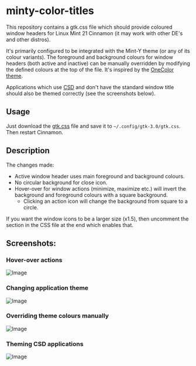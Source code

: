 # minty-color-titles
This repository contains a gtk.css file which should provide coloured window headers for Linux Mint 21 Cinnamon (it may work with other DE's and other distros).

It's primarily configured to be integrated with the Mint-Y theme (or any of its colour variants). The foreground and background colours for window headers (both active and inactive) can be manually overridden by modifying the defined colours at the top of the file. It's inspired by the [OneColor theme](https://www.gnome-look.org/p/1006952).

Applications which use [CSD](https://wiki.gnome.org/Initiatives/CSD) and don't have the standard window title should also be themed correctly (see the screenshots below).

## Usage

Just download the [gtk.css](../main/gtk.css?raw=true) file and save it to `~/.config/gtk-3.0/gtk.css`. Then restart Cinnamon.

## Description

The changes made:
* Active window header uses main foreground and background colours.
* No circular background for close icon.
* Hover-over for window actions (minimize, maximize etc.) will invert the background and foreground colours with a square background.
  * Clicking an action icon will change the background from square to a circle.

If you want the window icons to be a larger size (x1.5), then uncomment the section in the CSS file at the end which enables that.
  
## Screenshots:

### Hover-over actions

![Image](../main/screenshots/hover_example.gif?raw=true)

### Changing application theme

![Image](../main/screenshots/change_theme.gif?raw=true)

### Overriding theme colours manually

![Image](../main/screenshots/manual_colours.png?raw=true)

### Theming CSD applications

![Image](../main/screenshots/csd_app.png?raw=true)
